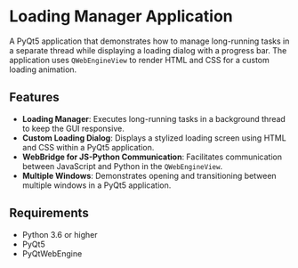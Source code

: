 # Loading Manager Application

A PyQt5 application that demonstrates how to manage long-running tasks in a separate thread while displaying a loading dialog with a progress bar. The application uses `QWebEngineView` to render HTML and CSS for a custom loading animation.

## Features

- **Loading Manager**: Executes long-running tasks in a background thread to keep the GUI responsive.
- **Custom Loading Dialog**: Displays a stylized loading screen using HTML and CSS within a PyQt5 application.
- **WebBridge for JS-Python Communication**: Facilitates communication between JavaScript and Python in the `QWebEngineView`.
- **Multiple Windows**: Demonstrates opening and transitioning between multiple windows in a PyQt5 application.

## Requirements

- Python 3.6 or higher
- PyQt5
- PyQtWebEngine


